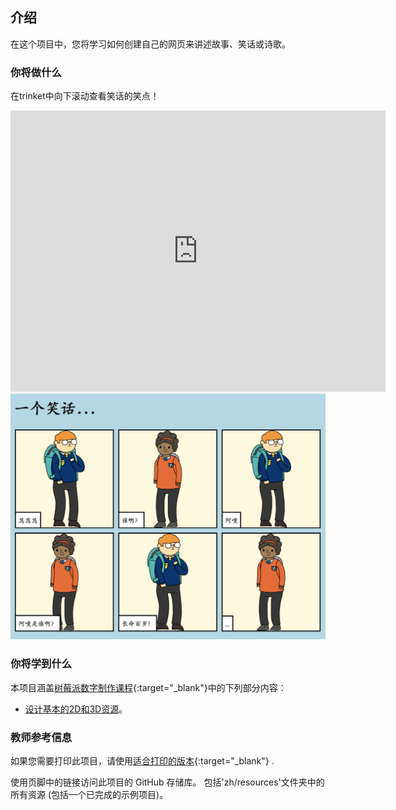 ## 介绍

在这个项目中，您将学习如何创建自己的网页来讲述故事、笑话或诗歌。

### 你将做什么

在trinket中向下滚动查看笑话的笑点！

<div class="trinket">
  <iframe src="https://trinket.io/embed/html/c8afdef912?outputOnly=true&start=result" width="600" height="450" frameborder="0" marginwidth="0" marginheight="0" allowfullscreen>
  </iframe>
  <img src="images/story-final.png">
</div>

### 你将学到什么

本项目涵盖[树莓派数字制作课程](http://rpf.io/curriculum){:target="_blank"}中的下列部分内容：

+ [设计基本的2D和3D资源](https://www.raspberrypi.org/curriculum/design/creator)。

### 教师参考信息

如果您需要打印此项目，请使用[适合打印的版本](https://projects.raspberrypi.org/en/projects/tell-a-story/print){:target="_blank"} .

使用页脚中的链接访问此项目的 GitHub 存储库。 包括'zh/resources'文件夹中的所有资源 (包括一个已完成的示例项目)。